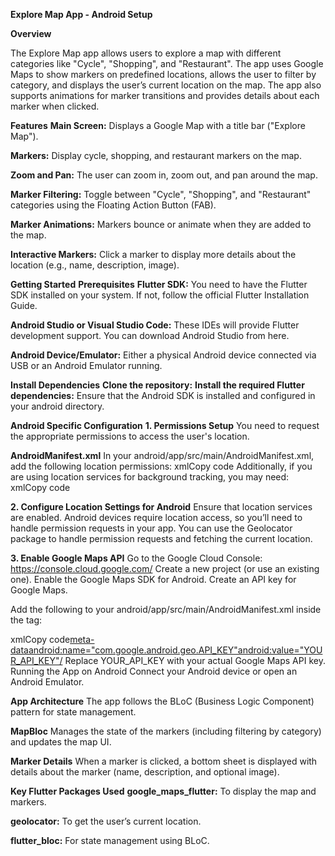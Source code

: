 **Explore Map App - Android Setup**

**Overview**

The Explore Map app allows users to explore a map with different categories like "Cycle", "Shopping", and "Restaurant". The app uses Google Maps to show markers on predefined locations, allows the user to filter by category, and displays the user’s current location on the map. The app also supports animations for marker transitions and provides details about each marker when clicked.

**Features**
**Main Screen:** Displays a Google Map with a title bar ("Explore Map").

**Markers:** Display cycle, shopping, and restaurant markers on the map.

**Zoom and Pan:** The user can zoom in, zoom out, and pan around the map.

**Marker Filtering:** Toggle between "Cycle", "Shopping", and "Restaurant" categories using the Floating Action Button (FAB).

**Marker Animations:** Markers bounce or animate when they are added to the map.

**Interactive Markers:** Click a marker to display more details about the location (e.g., name, description, image).

**Getting Started**
**Prerequisites**
**Flutter SDK:** You need to have the Flutter SDK installed on your system. If not, follow the official Flutter Installation Guide.

**Android Studio or Visual Studio Code:** These IDEs will provide Flutter development support. You can download Android Studio from here.

**Android Device/Emulator:** Either a physical Android device connected via USB or an Android Emulator running.

**Install Dependencies**
**Clone the repository:**
**Install the required Flutter dependencies:**
Ensure that the Android SDK is installed and configured in your android directory.

**Android Specific Configuration**
**1. Permissions Setup**
You need to request the appropriate permissions to access the user's location.

**AndroidManifest.xml**
In your android/app/src/main/AndroidManifest.xml, add the following location permissions:
xmlCopy code<uses-permission android:name="android.permission.ACCESS_FINE_LOCATION"/><uses-permission android:name="android.permission.ACCESS_COARSE_LOCATION"/><uses-feature android:name="android.hardware.location.gps" />
Additionally, if you are using location services for background tracking, you may need:
xmlCopy code<uses-permission android:name="android.permission.ACCESS_BACKGROUND_LOCATION"/>

**2. Configure Location Settings for Android**
Ensure that location services are enabled. Android devices require location access, so you’ll need to handle permission requests in your app.
You can use the Geolocator package to handle permission requests and fetching the current location.

**3. Enable Google Maps API**
Go to the Google Cloud Console: https://console.cloud.google.com/
Create a new project (or use an existing one).
Enable the Google Maps SDK for Android.
Create an API key for Google Maps.

Add the following to your android/app/src/main/AndroidManifest.xml inside the <application> tag:

xmlCopy code<meta-dataandroid:name="com.google.android.geo.API_KEY"android:value="YOUR_API_KEY"/>
Replace YOUR_API_KEY with your actual Google Maps API key.
Running the App on Android
Connect your Android device or open an Android Emulator.


**App Architecture**
The app follows the BLoC (Business Logic Component) pattern for state management.

**MapBloc**
Manages the state of the markers (including filtering by category) and updates the map UI.

**Marker Details**
When a marker is clicked, a bottom sheet is displayed with details about the marker (name, description, and optional image).

**Key Flutter Packages Used**
**google_maps_flutter:** To display the map and markers.

**geolocator:** To get the user’s current location.

**flutter_bloc:** For state management using BLoC.
 
